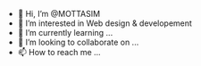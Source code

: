 - 👋 Hi, I’m @MOTTASIM
- 👀 I’m interested in Web design & developement
- 🌱 I’m currently learning ...
- 💞️ I’m looking to collaborate on ...
- 📫 How to reach me ...

<!---
MOTTASIM/MOTTASIM is a ✨ special ✨ repository because its `README.md` (this file) appears on your GitHub profile.
You can click the Preview link to take a look at your changes.
--->
